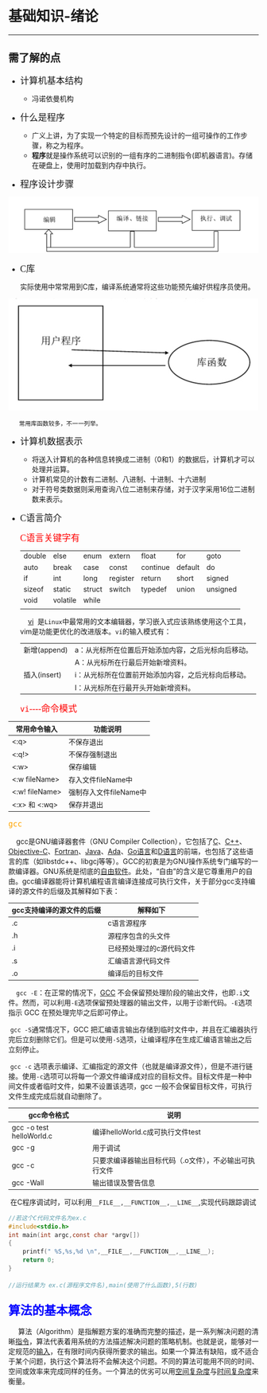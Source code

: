 # 基础知识-绪论 #
---
## 需了解的点 ##
- <font size=4 face="黑体"> 计算机基本结构 </font>
  
    - 冯诺依曼机构
    
- <font size=4 face="黑体"> 什么是程序 </font>
  
    - 广义上讲，为了实现一个特定的目标而预先设计的一组可操作的工作步骤，称之为程序。
    - **程序**就是操作系统可以识别的一组有序的二进制指令(即机器语言)。存储在硬盘上，使用时加载到内存中执行。
    
- <font size=4 face="黑体"> 程序设计步骤 </font>
  
![程序设计步骤](https://github.com/dundunqaq/ong11.github.com/blob/master/photo/programmingProcedure.png)
    
   - <font size=4 face="黑体"> C库 </font>
    
       实际使用中常常用到C库，编译系统通常将这些功能预先编好供程序员使用。
    
![用户程序和库函数的关系](https://github.com/dundunqaq/ong11.github.com/blob/master/photo/userProrelationshipLib.png)
    
       常用库函数较多，不一一列举。
    
    
    
- <font size=4 face="黑体"> 计算机数据表示 </font>

    - 将送入计算机的各种信息转换成二进制（0和1）的数据后，计算机才可以处理并运算。
    - 计算机常见的计数有二进制、八进制、十进制、十六进制
    - 对于符号类数据则采用查询八位二进制来存储，对于汉字采用16位二进制数来表示。

- <font size=4 face="黑体"> C语言简介 </font>

    <font color=red size=4 face="黑体"> C语言关键字有 </font>

    |        |          |        |          |          |         |          |
    | ------ | -------- | ------ | -------- | -------- | ------- | -------- |
    | double | else     | enum   | extern   | float    | for     | goto     |
    | auto   | break    | case   | const    | continue | default | do       |
    | if     | int      | long   | register | return   | short   | signed   |
    | sizeof | static   | struct | switch   | typedef  | union   | unsigned |
    | void   | volatile | while  |          |          |         |          |
    |        |          |        |          |          |         |          |

    &#160;&#160;&#160;&#160;[vi](https://baike.baidu.com/item/VIM/60410?fr=aladdin)&#160;&#160;是`Linux`中最常用的文本编辑器，学习嵌入式应该熟练使用这个工具，vim是功能更优化的改进版本。`vi`的输入模式有：

    |              |                                                     |
    | ------------ | --------------------------------------------------- |
    | 新增(append) | a：从光标所在位置后开始添加内容，之后光标向后移动。 |
    |              | A：从光标所在行最后开始新增资料。                   |
    | 插入(insert) | i：从光标所在位置前开始添加内容，之后光标向后移动。 |
    |              | I：从光标所在行最开头开始新增资料。                 |

    <font color=red size=4 face=黑体>`vi`----命令模式</font>

| 常用命令输入    | 功能说明               |
| --------------- | ---------------------- |
| <:q>            | 不保存退出             |
| <:q!>           | 不保存强制退出         |
| <:w>            | 保存编辑               |
| <:w fileName>   | 存入文件fileName中     |
| <:w! fileName>  | 强制存入文件fileName中 |
| <:x>  和  <:wq> | 保存并退出             |

<font color=orange size=4 face=黑体>`gcc`</font>

&#160;&#160;&#160;&#160;gcc是GNU编译器套件（GNU Compiler Collection），它包括了[C](https://baike.baidu.com/item/C/7252092)、[C++](https://baike.baidu.com/item/C%2B%2B)、[Objective-C](https://baike.baidu.com/item/Objective-C)、[Fortran](https://baike.baidu.com/item/Fortran)、[Java](https://baike.baidu.com/item/Java/85979)、[Ada](https://baike.baidu.com/item/Ada/5606819)、[Go语言](https://baike.baidu.com/item/Go语言)和[D语言](https://baike.baidu.com/item/D语言/11058445)的前端，也包括了这些语言的库（如libstdc++、libgcj等等）。GCC的初衷是为GNU操作系统专门编写的一款编译器。GNU系统是彻底的[自由软件](https://baike.baidu.com/item/自由软件/405190)。此处，“自由”的含义是它尊重用户的自由。gcc编译器能将计算机编程语言编译连接成可执行文件，关于部分gcc支持编译的源文件的后缀及其解释如下表：

| gcc支持编译的源文件的后缀 | 解释如下                  |
| ------------------------- | ------------------------- |
| .c                        | c语言源程序               |
| .h                        | 源程序包含的头文件        |
| .i                        | 已经预处理过的c源代码文件 |
| .s                        | 汇编语言源代码文件        |
| .o                        | 编译后的目标文件          |

 &#160;&#160;&#160;&#160;`gcc -E`：在正常的情况下，[GCC](http://c.biancheng.net/gcc/) 不会保留预处理阶段的输出文件，也即`.i`文件。然而，可以利用`-E`选项保留预处理器的输出文件，以用于诊断代码。`-E`选项指示 GCC 在预处理完毕之后即可停止。

 &#160;`gcc -S`通常情况下，GCC 把汇编语言输出存储到临时文件中，并且在汇编器执行完后立刻删除它们。但是可以使用`-S`选项，让编译程序在生成汇编语言输出之后立刻停止。

 &#160;`gcc -c`  选项表示编译、汇编指定的源文件（也就是编译源文件），但是不进行链接。使用`-c`选项可以将每一个源文件编译成对应的目标文件。目标文件是一种中间文件或者临时文件，如果不设置该选项，gcc 一般不会保留目标文件，可执行文件生成完成后就自动删除了。  

| gcc命令格式              | 说明                                                   |
| ------------------------ | ------------------------------------------------------ |
| gcc -o test helloWorld.c | 编译helloWorld.c成可执行文件test                       |
| gcc -g                   | 用于调试                                               |
| gcc -c                   | 只要求编译器输出目标代码（.o文件），不必输出可执行文件 |
| gcc -Wall                | 输出错误及警告信息                                     |

&#160;在C程序调试时，可以利用`__FILE__,__FUNCTION__,__LINE__`,实现代码跟踪调试

```c
//若这个C代码文件名为ex.c
#include<stdio.h>
int main(int argc,const char *argv[])
{
    printf(" %S,%s,%d \n",__FILE__,__FUNCTION__,__LINE__);
    return 0;
}

//运行结果为 ex.c(源程序文件名),main(使用了什么函数),5(行数)
```

### <font color=blue size=5>算法的基本概念</font> ###

&#160;&#160;&#160;&#160;&#160;算法（Algorithm）是指解题方案的准确而完整的描述，是一系列解决问题的清晰[指令](https://baike.baidu.com/item/指令/3225201)，算法代表着用系统的方法描述解决问题的策略机制。也就是说，能够对一定规范的[输入](https://baike.baidu.com/item/输入/32696)，在有限时间内获得所要求的输出。如果一个算法有缺陷，或不适合于某个问题，执行这个算法将不会解决这个问题。不同的算法可能用不同的时间、空间或效率来完成同样的任务。一个算法的优劣可以用[空间复杂度](https://baike.baidu.com/item/空间复杂度/9664257)与[时间复杂度](https://baike.baidu.com/item/时间复杂度/1894057)来衡量。
